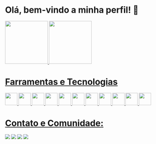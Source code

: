 # Olá, bem-vindo a minha perfil! 👋

<div>
<a href="https://github.com/mariahcpgo">
<img loading="lazy" height="140em" src="https://github-readme-stats.vercel.app/api/top-langs/?username=mariahcpgo&layout=compact&langs_count=7&theme=dracula"/>
<img loading="lazy" height="140em" src="https://github-readme-stats.vercel.app/api?username=mariahcpgo&show_icons=true&theme=dracula"/>
</div>

# Farramentas e Tecnologias

<div>
<img loading="lazy" src="https://cdn.jsdelivr.net/gh/devicons/devicon@latest/icons/git/git-original.svg" width="40" height="40"/>
<img loading="lazy" src="https://cdn.jsdelivr.net/gh/devicons/devicon@latest/icons/javascript/javascript-original.svg" width="40" height="40"/>
<img loading="lazy" src="https://cdn.jsdelivr.net/gh/devicons/devicon@latest/icons/typescript/typescript-original.svg" width="40" height="40"/> 
<img loading="lazy" src="https://cdn.jsdelivr.net/gh/devicons/devicon@latest/icons/nodejs/nodejs-original.svg" width="40" height="40"/> 
<img loading="lazy" src="https://cdn.jsdelivr.net/gh/devicons/devicon@latest/icons/nestjs/nestjs-original.svg" width="40" height="40"/>
<img loading="lazy" src="https://cdn.jsdelivr.net/gh/devicons/devicon@latest/icons/mysql/mysql-original.svg" width="40" height="40"/> 
<img loading="lazy" src="https://cdn.jsdelivr.net/gh/devicons/devicon@latest/icons/html5/html5-original.svg" width="40" height="40"/> 
<img loading="lazy" src="https://cdn.jsdelivr.net/gh/devicons/devicon@latest/icons/css3/css3-original.svg" width="40" height="40"/>
<img loading="lazy" src="https://cdn.jsdelivr.net/gh/devicons/devicon@latest/icons/react/react-original.svg" width="40" height="40"/> 
<img loading="lazy" src="https://cdn.jsdelivr.net/gh/devicons/devicon@latest/icons/tailwindcss/tailwindcss-original.svg" width="40" height="40"/>
<img loading="lazy" src="https://cdn.jsdelivr.net/gh/devicons/devicon@latest/icons/figma/figma-original.svg" width="40" height="40"/>
</div>
  
# Contato e Comunidade:

<div>
<a href = "mailto:mariahcpgo@gmail.com"><img loading="lazy" src="https://img.shields.io/badge/Gmail-D14836?style=for-the-badge&logo=gmail&logoColor=white" target="_blank"></a>
<a href="https://www.linkedin.com/in/a-mariah-garcia/" target="_blank"><img loading="lazy" src="https://img.shields.io/badge/-LinkedIn-%230077B5?style=for-the-badge&logo=linkedin&logoColor=white" target="_blank"></a>   
<a href="https://www.dio.me/users/mariahcpgo" target="_blank"><img loading="lazy" src="https://img.shields.io/badge/Dio-30A3DC?style=for-the-badge" target="_blank"></a>
<a href="https://medium.com/@newslettergreendigitalskillspt/o-futuro-do-design-digital-%C3%A9-sustent%C3%A1vel-c1a3f896fcda" target="_blank"><img loading="lazy" src="https://img.shields.io/badge/-Medium-%23000000?style=for-the-badge&logo=medium&logoColor=white" target="_blank"></a>
</div>
